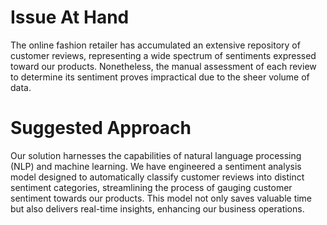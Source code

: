 # Issue At Hand
The online fashion retailer has accumulated an extensive repository of customer reviews, representing a wide spectrum of sentiments expressed toward our products. Nonetheless, the manual assessment of each review to determine its sentiment proves impractical due to the sheer volume of data.

# Suggested Approach
Our solution harnesses the capabilities of natural language processing (NLP) and machine learning. We have engineered a sentiment analysis model designed to automatically classify customer reviews into distinct sentiment categories, streamlining the process of gauging customer sentiment towards our products. This model not only saves valuable time but also delivers real-time insights, enhancing our business operations.

